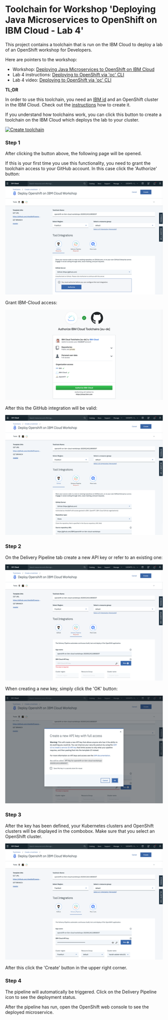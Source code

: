 # Toolchain for Workshop 'Deploying Java Microservices to OpenShift on IBM Cloud - Lab 4'

This project contains a toolchain that is run on the IBM Cloud to deploy a lab of an OpenShift workshop for Developers.

Here are pointers to the workshop:

* Workshop: [Deploying Java Microservices to OpenShift on IBM Cloud](https://github.com/IBM/openshift-on-ibm-cloud-workshops/tree/master/2-deploying-to-openshift)
* Lab 4 instructions: [Deploying to OpenShift via 'oc' CLI](https://github.com/IBM/openshift-on-ibm-cloud-workshops/blob/master/2-deploying-to-openshift/documentation/4-openshift.md)
* Lab 4 video: [Deploying to OpenShift via 'oc' CLI](https://youtu.be/4MDfalo2Fg0)

**TL;DR**

In order to use this toolchain, you need an [IBM id](https://cloud.ibm.com/registration) and an OpenShift cluster in the IBM Cloud. Check out the [instructions](https://cloud.ibm.com/docs/openshift?topic=openshift-getting-started) how to create it.

If you understand how toolchains work, you can click this button to create a toolchain on the IBM Cloud which deploys the lab to your cluster.

[![Create toolchain](https://cloud.ibm.com/devops/graphics/create_toolchain_button.png)](https://cloud.ibm.com/devops/setup/deploy?repository=https%3A%2F%2Fgithub.com%2Fnheidloff%2Fopenshift-on-ibm-cloud-workshops-toolchain)

### Step 1

After clicking the button above, the following page will be opened. 

If this is your first time you use this functionality, you need to grant the toolchain access to your GitHub account. In this case click the 'Authorize' button:

<kbd><img src="documentation/flow1.png" /></kbd>

Grant IBM-Cloud access:

<kbd><img src="documentation/flow2.png" /></kbd>

After this the GitHub integration will be valid:

<kbd><img src="documentation/flow3.png" /></kbd>

### Step 2

On the Delivery Pipeline tab create a new API key or refer to an existing one:

<kbd><img src="documentation/flow4.png" /></kbd>

When creating a new key, simply click the 'OK' button:

<kbd><img src="documentation/flow5.png" /></kbd>

### Step 3

After the key has been defined, your Kubernetes clusters and OpenShift clusters will be displayed in the combobox. Make sure that you select an OpenShift cluster.

<kbd><img src="documentation/flow6.png" /></kbd>

After this click the 'Create' button in the upper right corner.

### Step 4

The pipeline will automatically be triggered. Click on the Delivery Pipeline icon to see the deployment status.

After the pipeline has run, open the OpenShift web console to see the deployed microservice.